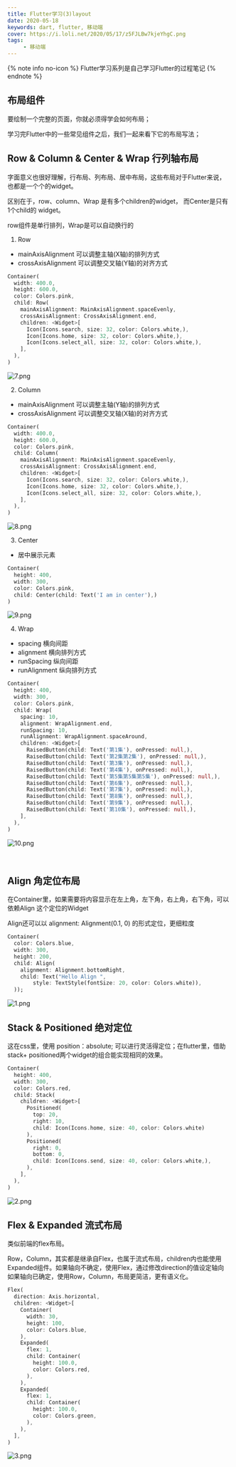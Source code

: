 ```yaml
---
title: Flutter学习(3)layout
date: 2020-05-18
keywords: dart, flutter, 移动端
cover: https://i.loli.net/2020/05/17/z5FJLBw7kjeYhgC.png
tags:
     - 移动端
---
```



{% note info no-icon %}
Flutter学习系列是自己学习Flutter的过程笔记
{% endnote %}

## 布局组件

要绘制一个完整的页面，你就必须得学会如何布局；

学习完Flutter中的一些常见组件之后，我们一起来看下它的布局写法；
<br/>


## Row & Column & Center & Wrap 行列轴布局

字面意义也很好理解，行布局、列布局、居中布局，这些布局对于Flutter来说，也都是一个个的widget。

区别在于，row、column、Wrap 是有多个children的widget， 而Center是只有 1个child的 widget。

row组件是单行排列，Wrap是可以自动换行的

1. Row
  - mainAxisAlignment 可以调整主轴(X轴)的排列方式
  - crossAxisAlignment 可以调整交叉轴(Y轴)的对齐方式
  
  ```dart
  Container(
    width: 400.0,
    height: 600.0,
    color: Colors.pink,
    child: Row(
      mainAxisAlignment: MainAxisAlignment.spaceEvenly,
      crossAxisAlignment: CrossAxisAlignment.end,
      children: <Widget>[
        Icon(Icons.search, size: 32, color: Colors.white,),
        Icon(Icons.home, size: 32, color: Colors.white,),
        Icon(Icons.select_all, size: 32, color: Colors.white,),
      ],
    ),
  )
  ```

  ![7.png](https://i.loli.net/2020/05/18/96tDof4zcJSbWjx.png)

2. Column
  - mainAxisAlignment 可以调整主轴(Y轴)的排列方式
  - crossAxisAlignment 可以调整交叉轴(X轴)的对齐方式

  ```dart
  Container(
    width: 400.0,
    height: 600.0,
    color: Colors.pink,
    child: Column(
      mainAxisAlignment: MainAxisAlignment.spaceEvenly,
      crossAxisAlignment: CrossAxisAlignment.end,
      children: <Widget>[
        Icon(Icons.search, size: 32, color: Colors.white,),
        Icon(Icons.home, size: 32, color: Colors.white,),
        Icon(Icons.select_all, size: 32, color: Colors.white,),
      ],
    ),
  )
  ```

  ![8.png](https://i.loli.net/2020/05/18/YolwcduNpVH25iF.png)

3. Center
  - 居中展示元素

  ```dart
  Container(
    height: 400,
    width: 300,
    color: Colors.pink,
    child: Center(child: Text('I am in center'),)
  )
  ```

  ![9.png](https://i.loli.net/2020/05/18/RKpVJmHLF4BvAnr.png)

4. Wrap
  - spacing 横向间距
  - alignment 横向排列方式
  - runSpacing 纵向间距
  - runAlignment 纵向排列方式
  
  ```dart
  Container(
    height: 400,
    width: 300,
    color: Colors.pink,
    child: Wrap(
      spacing: 10,
      alignment: WrapAlignment.end,
      runSpacing: 10,
      runAlignment: WrapAlignment.spaceAround,
      children: <Widget>[
        RaisedButton(child: Text('第1集'), onPressed: null,),
        RaisedButton(child: Text('第2集第2集'), onPressed: null,),
        RaisedButton(child: Text('第3集'), onPressed: null,),
        RaisedButton(child: Text('第4集'), onPressed: null,),
        RaisedButton(child: Text('第5集第5集第5集'), onPressed: null,),
        RaisedButton(child: Text('第6集'), onPressed: null,),
        RaisedButton(child: Text('第7集'), onPressed: null,),
        RaisedButton(child: Text('第8集'), onPressed: null,),
        RaisedButton(child: Text('第9集'), onPressed: null,),
        RaisedButton(child: Text('第10集'), onPressed: null,),
      ],
    ),
  )
  ```

  ![10.png](https://i.loli.net/2020/05/18/WMGnQTkfIjtUVN8.png)

<br/>


## Align 角定位布局

在Container里，如果需要将内容显示在左上角，左下角，右上角，右下角，可以依赖Align 这个定位的Widget

Align还可以以 alignment: Alignment(0.1, 0) 的形式定位，更细粒度

```dart
Container(
  color: Colors.blue,
  width: 300,
  height: 200,
  child: Align(
    alignment: Alignment.bottomRight,
    child: Text("Hello Align ",
        style: TextStyle(fontSize: 20, color: Colors.white)),
  ));
```

![1.png](https://i.loli.net/2020/05/19/VCesfR8HJpZDxXl.png)
<br/>


## Stack & Positioned 绝对定位

这在css里，使用 position：absolute; 可以进行灵活得定位；在flutter里，借助stack+ positioned两个widget的组合能实现相同的效果。

```dart
Container(
  height: 400,
  width: 300,
  color: Colors.red,
  child: Stack(
    children: <Widget>[
      Positioned(
        top: 20,
        right: 10,
        child: Icon(Icons.home, size: 40, color: Colors.white)
      ),
      Positioned(
        right: 0,
        bottom: 0,
        child: Icon(Icons.send, size: 40, color: Colors.white,),
      ),
    ],
  ),
)
```

![2.png](https://i.loli.net/2020/05/19/WOTURb4KnMcjxIs.png)
<br/>


## Flex & Expanded 流式布局

类似前端的flex布局。

Row，Column，其实都是继承自Flex，也属于流式布局，children内也能使用Expanded组件。如果轴向不确定，使用Flex，通过修改direction的值设定轴向 如果轴向已确定，使用Row，Column，布局更简洁，更有语义化。

```dart
Flex(
  direction: Axis.horizontal,
  children: <Widget>[
    Container(
      width: 30,
      height: 100,
      color: Colors.blue,
    ),
    Expanded(
      flex: 1,
      child: Container(
        height: 100.0,
        color: Colors.red,
      ),
    ),
    Expanded(
      flex: 1,
      child: Container(
        height: 100.0,
        color: Colors.green,
      ),
    ),
  ],
)
```

![3.png](https://i.loli.net/2020/05/19/8ULeBN2kP9AaduF.png)